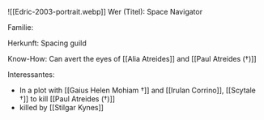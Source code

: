 ![[Edric-2003-portrait.webp]]
Wer (Titel): Space Navigator

Familie:

Herkunft: Spacing guild

Know-How: Can avert the eyes of [[Alia Atreides]] and [[Paul Atreides (†)]]

Interessantes: 
- In a plot with [[Gaius Helen Mohiam †]] and [[Irulan Corrino]], [[Scytale †]] to kill [[Paul Atreides (†)]] 
- killed by [[Stilgar Kynes]]
